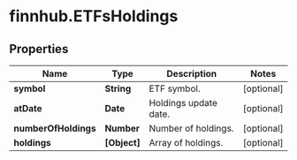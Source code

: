# finnhub.ETFsHoldings

## Properties

Name | Type | Description | Notes
------------ | ------------- | ------------- | -------------
**symbol** | **String** | ETF symbol. | [optional] 
**atDate** | **Date** | Holdings update date. | [optional] 
**numberOfHoldings** | **Number** | Number of holdings. | [optional] 
**holdings** | **[Object]** | Array of holdings. | [optional] 


